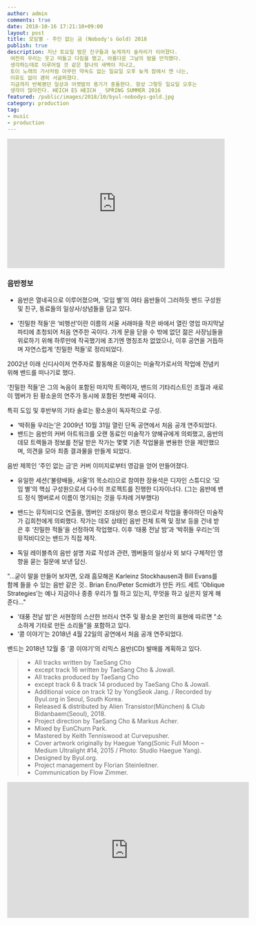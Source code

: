 ```yaml
---
author: admin
comments: true
date: 2018-10-16 17:21:10+09:00
layout: post
title: 모임별 - 주인 없는 금 (Nobody's Gold) 2018
publish: true
description: 지난 토요일 밤은 친구들과 늦게까지 술자리가 이어졌다.
 여전히 우리는 웃고 떠들고 다짐을 했고, 아름다운 그날의 밤을 만끽했다.
 생각하는데로 이루어질 것 같은 찰나의 새벽이 지나고,
 토이 노래의 가사처럼 아무런 약속도 없는 일요일 오후 늦게 잠에서 깬 나는,
 이유도 없이 괜히 서글퍼졌다.
 지금까지 반복됐던 일상과 어젯밤의 용기가 충돌한다. 항상 그렇듯 일요일 오후는
 생각이 많아진다. HEICH ES HEICH _ SPRING SUMMER 2016
featured: /public/images/2018/10/byul-nobodys-gold.jpg
category: production
tag:
- music
- production
---
```


<iframe width="100%" height="300" scrolling="no" frameborder="no" allow="autoplay" src="https://w.soundcloud.com/player/?url=https%3A//api.soundcloud.com/tracks/503147067&color=%23a094ac&auto_play=false&hide_related=false&show_comments=true&show_user=true&show_reposts=false&show_teaser=true&visual=true"></iframe>

### 음반정보
+ 음반은 열네곡으로 이루어졌으며, ‘모임 별’의 여타 음반들이 그러하듯 밴드 구성원 및 친구, 동료들의 일상사/상념들을 담고 있다. 

+ ‘친밀한 적들’은 ‘비행선’이란 이름의 서울 서래마을 작은 바에서 열린 영업 마지막날 파티에 초청되어 처음 연주한 곡이다. 
가게 문을 닫을 수 밖에 없던 젊은 사장님들을 위로하기 위해 하루만에 작곡했기에 초기엔 명칭조차 없었으나, 이후 공연을 거듭하며 자연스럽게 ‘친밀한 적들’로 정리되었다.

2002년 이래 신디사이저 연주자로 활동해온 이윤이는 미술작가로서의 작업에 전념키 위해 밴드를 떠나기로 했다. 

‘친밀한 적들’은 그의 녹음이 포함된 마지막 트랙이자, 밴드의 기타리스트인 조월과 새로이 멤버가 된 황소윤의 연주가 동시에 포함된 첫번째 곡이다. 

특히 도입 및 후반부의 기타 솔로는 황소윤이 독자적으로 구성.

+ ‘박쥐들 우리는’은 2009년 10월 31일 열린 단독 공연에서 처음 공개 연주되었다. 
+ 밴드는 음반의 커버 아트워크를 오랜 동료인 미술작가 양혜규에게 의뢰했고, 음반의 데모 트랙들과 정보를 전달 받은 작가는 몇몇 기존 작업물을 변용한 안을 제안했으며, 의견을 모아 최종 결과물을 만들게 되었다. 

음반 제목인 ‘주인 없는 금’은 커버 이미지로부터 영감을 얻어 만들어졌다.
+ 유일한 세션(’불량배들, 서울’의 목소리)으로 참여한 장용석은 디자인 스튜디오 ‘모임 별’의 핵심 구성원으로서 다수의 프로젝트를 진행한 디자이너다.
(그는 음반에 밴드 정식 멤버로서 이름이 명기되는 것을 두차례 거부했다)

+ 밴드는 뮤직비디오 연출을, 멤버인 조태상이 평소 팬으로서 작업을 좋아하던 미술작가 김희천에게 의뢰했다. 
작가는 데모 상태인 음반 전체 트랙 및 정보 등을 건네 받은 후 ‘친밀한 적들’을 선정하여 작업했다. 
이후 ‘태풍 전날 밤’과 ‘박쥐들 우리는’의 뮤직비디오는 밴드가 직접 제작.

+ 독일 레이블측의 음반 설명 자료 작성과 관련, 멤버들의 일상사 외 보다 구체적인 영향을 묻는 질문에 보낸 답신. 

"...굳이 말을 만들어 보자면, 
오래 흠모해온 Karleinz Stockhausen과 Bill Evans를 함께 들을 수 있는 음반 같은 것.. 
Brian Eno/Peter Scmidt가 만든 카드 세트 ‘Oblique Strategies’는 예나 지금이나 종종 우리가 뭘 하고 있는지, 무엇을 하고 싶은지 알게 해준다..." 

+ '태풍 전날 밤'은 서현정의 스산한 브러시 연주 및 황소윤 본인의 표현에 따르면 "소소하게 기타로 만든 소리들"을 포함하고 있다.
+ ‘콩 이야기’는 2018년 4월 22일의 공연에서 처음 공개 연주되었다.

밴드는 2018년 12월 중 '콩 이야기'의 리믹스 음반(CD) 발매를 계획하고 있다.

> * All tracks written by TaeSang Cho
> * except track 16 written by TaeSang Cho & Jowall.
> * All tracks produced by TaeSang Cho
> * except track 6 & track 14 produced by TaeSang Cho & Jowall.
> * Additional voice on track 12 by YongSeok Jang. / Recorded by Byul.org in Seoul, South Korea.
> * Released & distributed by Alien Transistor(München) & Club Bidanbaem(Seoul), 2018.
> * Project direction by TaeSang Cho & Markus Acher.
> * Mixed by EunChurn Park. 
> * Mastered by Keith Tenniswood at Curvepusher.
> * Cover artwork originally by Haegue Yang(Sonic Full Moon – Medium Ultralight #14, 2015 / Photo: Studio Haegue Yang).
> * Designed by Byul.org. 
> * Project management by Florian Steinleitner.
> * Communication by Flow Zimmer.

<div class="videoWrapper">
<iframe width="560" height="315" src="https://www.youtube.com/embed/OxEChJuL2tY" frameborder="0" allow="autoplay; encrypted-media" allowfullscreen></iframe>
</div>